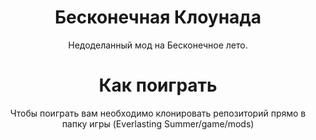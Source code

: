 <div align="center">

# Бесконечная Клоунада

Недоделанный мод на Бесконечное лето.

# Как поиграть
Чтобы поиграть вам необходимо клонировать репозиторий прямо в папку игры (Everlasting Summer/game/mods)

</div>